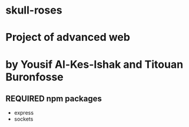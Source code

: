 # skull-roses
# Project of advanced web
# by Yousif Al-Kes-Ishak and Titouan Buronfosse

## REQUIRED npm packages
- express
- sockets
